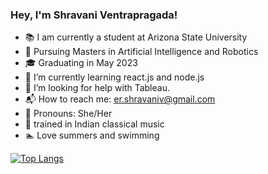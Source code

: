 ### Hey, I'm Shravani Ventrapragada! 

- :books: I am currently a student at Arizona State University
- :school_satchel: Pursuing Masters in Artificial Intelligence and Robotics
- :mortar_board: Graduating in May 2023
- 🌱 I’m currently learning react.js and node.js
- :hatching_chick: I’m looking for help with Tableau.
- :mailbox_with_mail: How to reach me: er.shravaniv@gmail.com
- :woman: Pronouns: She/Her
- :musical_score: trained in Indian classical music
- :swimmer: Love summers and swimming

[![Top Langs](https://github-readme-stats.vercel.app/api/top-langs/?username=ssventra&layout=compact&theme=vision-friendly-dark)](https://github.com/anuraghazra/github-readme-stats)  
